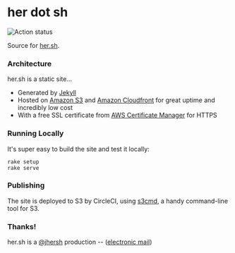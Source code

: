 # her dot sh

![Action status](https://github.com/jhersh/her.sh/actions/workflows/herdotsh.yml/badge.svg)

Source for [her.sh](https://her.sh).

### Architecture

her.sh is a static site...

- Generated by [Jekyll](http://jekyllrb.com/)
- Hosted on [Amazon S3](https://aws.amazon.com/s3/) and [Amazon Cloudfront](https://aws.amazon.com/cloudfront/) for great uptime and incredibly low cost
- With a free SSL certificate from [AWS Certificate Manager](https://aws.amazon.com/certificate-manager/) for HTTPS

### Running Locally

It's super easy to build the site and test it locally:

```
rake setup
rake serve
```

### Publishing

The site is deployed to S3 by CircleCI, using [s3cmd](http://s3tools.org/s3cmd), a handy command-line tool for S3.

### Thanks!

her.sh is a [@jhersh](https://github.com/jhersh) production -- ([electronic mail](mailto:jon@her.sh))
